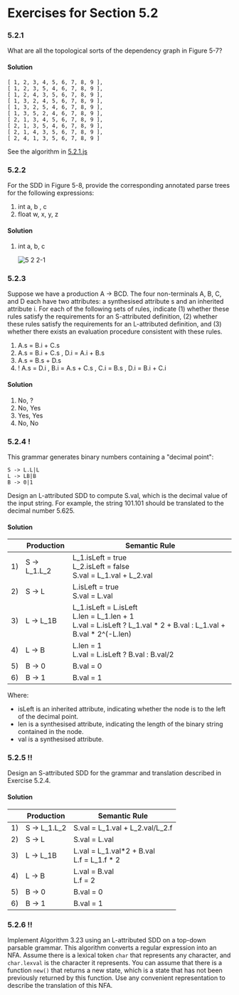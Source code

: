 # Exercises for Section 5.2

### 5.2.1

What are all the topological sorts of the dependency graph in Figure 5-7?

#### Solution

    [ 1, 2, 3, 4, 5, 6, 7, 8, 9 ],
    [ 1, 2, 3, 5, 4, 6, 7, 8, 9 ],
    [ 1, 2, 4, 3, 5, 6, 7, 8, 9 ],
    [ 1, 3, 2, 4, 5, 6, 7, 8, 9 ],
    [ 1, 3, 2, 5, 4, 6, 7, 8, 9 ],
    [ 1, 3, 5, 2, 4, 6, 7, 8, 9 ],
    [ 2, 1, 3, 4, 5, 6, 7, 8, 9 ],
    [ 2, 1, 3, 5, 4, 6, 7, 8, 9 ],
    [ 2, 1, 4, 3, 5, 6, 7, 8, 9 ],
    [ 2, 4, 1, 3, 5, 6, 7, 8, 9 ]

See the algorithm in [5.2.1.js](5.2.1.js)

### 5.2.2

For the SDD in Figure 5-8, provide the corresponding annotated parse trees for the following expressions:

1. int a, b , c
2. float w, x, y, z

#### Solution

1. int a, b, c
    
    ![5 2 2-1](https://f.cloud.github.com/assets/340282/890975/faf883c0-fa43-11e2-8d6c-eec2e33f771e.gif)


### 5.2.3

Suppose we have a production A -> BCD. The four non-terminals A, B, C, and D each have two attributes: a synthesised attribute s and an inherited attribute i. For each of the following sets of rules, indicate (1) whether these rules satisfy the requirements for an S-attributed definition, (2) whether these rules satisfy the requirements for an L-attributed definition, and (3) whether there exists an evaluation procedure consistent with these rules.

1. A.s = B.i + C.s
2. A.s = B.i + C.s , D.i = A.i + B.s
3. A.s = B.s + D.s
4. ! A.s = D.i , B.i = A.s + C.s , C.i = B.s , D.i = B.i + C.i

#### Solution

1. No, ?
2. No, Yes
3. Yes, Yes
4. No, No


### 5.2.4 !

This grammar generates binary numbers containing a "decimal point":

    S -> L.L|L
    L -> LB|B
    B -> 0|1

Design an L-attributed SDD to compute S.val, which is the decimal value of the input string. For example, the string 101.101 should be translated to the decimal number 5.625.

#### Solution

<table>
    <thead>
        <tr>
            <th></th>
            <th>Production</th>
            <th>Semantic Rule</th>
        </tr>
    </thead>
    <tbody>
        <tr>
            <td>1)</td>
            <td>S -> L_1.L_2</td>
            <td>
                L_1.isLeft = true<br/>
                L_2.isLeft = false<br/>
                S.val = L_1.val + L_2.val
            </td>
        </tr>
        <tr>
            <td>2)</td>
            <td>S -> L</td>
            <td>
                L.isLeft = true<br/>
                S.val = L.val
            </td>
        </tr>
        <tr>
            <td>3)</td>
            <td>L -> L_1B</td>
            <td>
                L_1.isLeft = L.isLeft<br/>
                L.len = L_1.len + 1<br/> 
                L.val = L.isLeft ? L_1.val * 2 + B.val : L_1.val + B.val * 2^(-L.len)
            </td>
        </tr>
        <tr>
            <td>4)</td>
            <td>L -> B</td>
            <td>
                L.len = 1<br/>
                L.val = L.isLeft ? B.val : B.val/2
            </td>
        </tr>  
        <tr>
            <td>5)</td>
            <td>B -> 0</td>
            <td>B.val = 0</td>
        </tr>
        <tr>
            <td>6)</td>
            <td>B -> 1</td>
            <td>B.val = 1</td>
        </tr>
    </tbody>
</table>

Where:

- isLeft is an inherited attribute, indicating whether the node is to the left of the decimal point.
- len is a synthesised attribute, indicating the length of the binary string contained in the node.
- val is a synthesised attribute.

### 5.2.5 !!

Design an S-attributed SDD for the grammar and translation described in Exercise 5.2.4.

#### Solution

<table>
    <thead>
        <tr>
            <th></th>
            <th>Production</th>
            <th>Semantic Rule</th>
        </tr>
    </thead>
    <tbody>
        <tr>
            <td>1)</td>
            <td>S -> L_1.L_2</td>
            <td>
                S.val = L_1.val + L_2.val/L_2.f
            </td>
        </tr>
        <tr>
            <td>2)</td>
            <td>S -> L</td>
            <td>
                S.val = L.val
            </td>
        </tr>
        <tr>
            <td>3)</td>
            <td>L -> L_1B</td>
            <td>
                L.val = L_1.val*2 + B.val</br>
                L.f = L_1.f * 2
            </td>
        </tr>
        <tr>
            <td>4)</td>
            <td>L -> B</td>
            <td>
                L.val = B.val</br>
                L.f = 2
            </td>
        </tr>
        <tr>
            <td>5)</td>
            <td>B -> 0</td>
            <td>B.val = 0</td>
        </tr>
        <tr>
            <td>6)</td>
            <td>B -> 1</td>
            <td>B.val = 1</td>
        </tr>
    </tbody>
</table>        

### 5.2.6 !!

Implement Algorithm 3.23 using an L-attributed SDD on a top-down parsable grammar. This algorithm converts a regular expression into an NFA. Assume there is a lexical token `char` that represents any character, and `char.lexval` is the character it represents. You can assume that there is a function `new()` that returns a new state, which is a state that has not been previously returned by this function. Use any convenient representation to describe the translation of this NFA.
